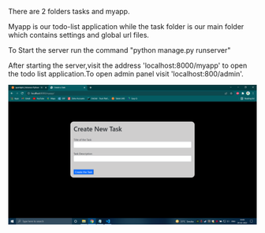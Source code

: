 There are 2 folders tasks and myapp.

Myapp is our todo-list application while the task folder is our main folder which contains settings and global url files.

To Start the server run the command "python manage.py runserver"

After starting the server,visit the address 'localhost:8000/myapp' to open the todo list application.To open admin panel visit 'localhost:800/admin'.

![Alt text](createtask.png?raw=true "Create page")





